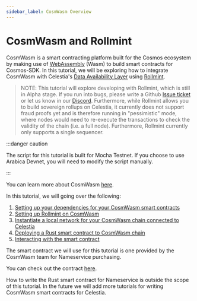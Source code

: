 ```yaml
---
sidebar_label: CosmWasm Overview
---
```


# CosmWasm and Rollmint

CosmWasm is a smart contracting platform built for the Cosmos
ecosystem by making use of [WebAssembly](https://webassembly.org/) (Wasm)
to build smart contracts for Cosmos-SDK. In this tutorial, we will be
exploring how to integrate CosmWasm with Celestia's
[Data Availability Layer](../concepts/how-celestia-works/data-availability-layer.md/)
using [Rollmint](./rollmint.md/).

> NOTE: This tutorial will explore developing with Rollmint,
  which is still in Alpha stage. If you run into bugs, please write a Github
  [Issue ticket](https://github.com/celestiaorg/docs/issues/new/choose)
  or let us know in our [Discord](https://discord.com/invite/YsnTPcSfWQ).
  Furthermore, while Rollmint allows you to build sovereign rollups
  on Celestia, it currently does not support fraud proofs yet and is
  therefore running in "pessimistic" mode, where nodes would need to
  re-execute the transactions to check the validity of the chain
  (i.e. a full node). Furthermore, Rollmint currently only supports
  a single sequencer.

:::danger caution

The script for this tutorial is built for Mocha Testnet.
If you choose to use Arabica Devnet,
you will need to modify the script manually.

:::

You can learn more about CosmWasm [here](https://docs.cosmwasm.com/docs/1.0/).

In this tutorial, we will going over the following:

1. [Setting up your dependencies for your CosmWasm smart contracts](./cosmwasm-dependency.md/)
2. [Setting up Rollmint on CosmWasm](./cosmwasm-dependency#wasmd-installation)
3. [Instantiate a local network for your CosmWasm chain connected to Celestia](./cosmwasm-environment.md/)
4. [Deploying a Rust smart contract to CosmWasm chain](./cosmwasm-contract-deployment.mdx/)
5. [Interacting with the smart contract](./cosmwasm-contract-interaction.md/)

The smart contract we will use for this tutorial is one provided by
the CosmWasm team for Nameservice purchasing.

You can check out the contract [here](https://github.com/InterWasm/cw-contracts/tree/main/contracts/nameservice).

How to write the Rust smart contract for Nameservice is outside the scope of
this tutorial. In the future we will add more tutorials for writing CosmWasm
smart contracts for Celestia.

